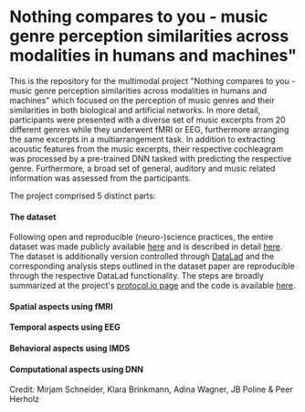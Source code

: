 # Nothing compares to you - music genre perception similarities across modalities in humans and machines"

This is the repository for the multimodal project "Nothing compares to you - music genre perception similarities across modalities in humans and machines" which focused on the perception of music genres and their similarities in both biological and artificial networks. In more detail, participants were presented with a diverse set of music excerpts from 20 different genres while they underwent fMRI or EEG, furthermore arranging the same excerpts in a multiarrangement task. In addition to extracting acoustic features from the music excerpts, their respective cochleagram was processed by a pre-trained DNN tasked with predicting the respective genre. Furthermore, a broad set of general, auditory and music related information was assessed from the participants.  

The project comprised 5 distinct parts:

#### The dataset

Following open and reproducible (neuro-)science practices, the entire dataset was made publicly available [here]() and is described in detail [here](). The dataset is additionally version controlled through [DataLad]() and the corresponding analysis steps outlined in the dataset paper are reproducible through the respective DataLad functionality. The steps are  broadly summarized at the project's [protocol.io page]() and the code is available [here](). 


#### Spatial aspects using fMRI


#### Temporal aspects using EEG


#### Behavioral aspects using IMDS


#### Computational aspects using DNN


Credit: Mirjam Schneider, Klara Brinkmann, Adina Wagner, JB Poline & Peer Herholz
